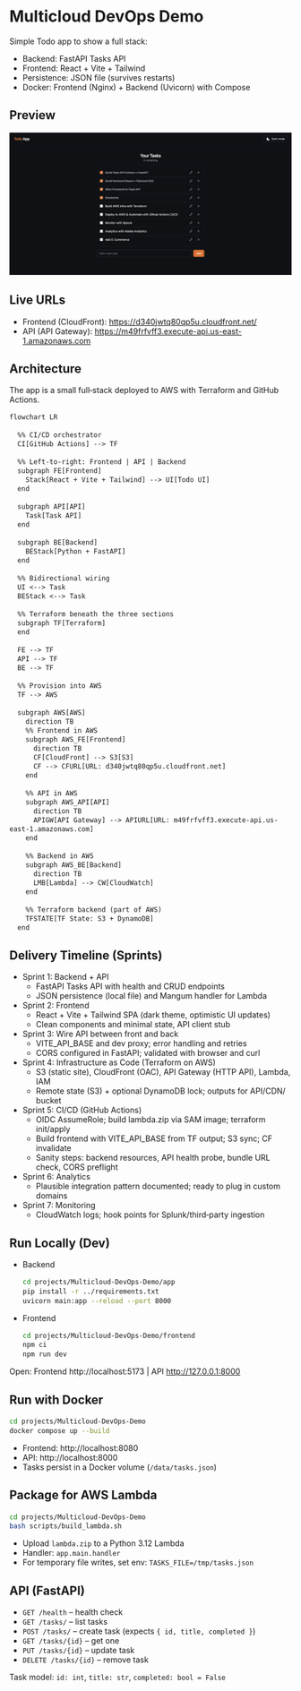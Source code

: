 # Multicloud DevOps Demo

Simple Todo app to show a full stack:

- Backend: FastAPI Tasks API
- Frontend: React + Vite + Tailwind
- Persistence: JSON file (survives restarts)
- Docker: Frontend (Nginx) + Backend (Uvicorn) with Compose

## Preview

<img src="docs/todo-app.png" alt="Todo App UI" />

## Live URLs

- Frontend (CloudFront): https://d340jwtq80qp5u.cloudfront.net/
- API (API Gateway): https://m49frfvff3.execute-api.us-east-1.amazonaws.com

## Architecture

The app is a small full‑stack deployed to AWS with Terraform and GitHub Actions.

```mermaid
flowchart LR

  %% CI/CD orchestrator
  CI[GitHub Actions] --> TF

  %% Left-to-right: Frontend | API | Backend
  subgraph FE[Frontend]
    Stack[React + Vite + Tailwind] --> UI[Todo UI]
  end

  subgraph API[API]
    Task[Task API]
  end

  subgraph BE[Backend]
    BEStack[Python + FastAPI]
  end

  %% Bidirectional wiring
  UI <--> Task
  BEStack <--> Task

  %% Terraform beneath the three sections
  subgraph TF[Terraform]
  end

  FE --> TF
  API --> TF
  BE --> TF

  %% Provision into AWS
  TF --> AWS

  subgraph AWS[AWS]
    direction TB
    %% Frontend in AWS
    subgraph AWS_FE[Frontend]
      direction TB
      CF[CloudFront] --> S3[S3]
      CF --> CFURL[URL: d340jwtq80qp5u.cloudfront.net]
    end

    %% API in AWS
    subgraph AWS_API[API]
      direction TB
      APIGW[API Gateway] --> APIURL[URL: m49frfvff3.execute-api.us-east-1.amazonaws.com]
    end

    %% Backend in AWS
    subgraph AWS_BE[Backend]
      direction TB
      LMB[Lambda] --> CW[CloudWatch]
    end

    %% Terraform backend (part of AWS)
    TFSTATE[TF State: S3 + DynamoDB]
  end
```

## Delivery Timeline (Sprints)

- Sprint 1: Backend + API
  - FastAPI Tasks API with health and CRUD endpoints
  - JSON persistence (local file) and Mangum handler for Lambda
- Sprint 2: Frontend
  - React + Vite + Tailwind SPA (dark theme, optimistic UI updates)
  - Clean components and minimal state, API client stub
- Sprint 3: Wire API between front and back
  - VITE_API_BASE and dev proxy; error handling and retries
  - CORS configured in FastAPI; validated with browser and curl
- Sprint 4: Infrastructure as Code (Terraform on AWS)
  - S3 (static site), CloudFront (OAC), API Gateway (HTTP API), Lambda, IAM
  - Remote state (S3) + optional DynamoDB lock; outputs for API/CDN/ bucket
- Sprint 5: CI/CD (GitHub Actions)
  - OIDC AssumeRole; build lambda.zip via SAM image; terraform init/apply
  - Build frontend with VITE_API_BASE from TF output; S3 sync; CF invalidate
  - Sanity steps: backend resources, API health probe, bundle URL check, CORS preflight
- Sprint 6: Analytics
  - Plausible integration pattern documented; ready to plug in custom domains
- Sprint 7: Monitoring
  - CloudWatch logs; hook points for Splunk/third‑party ingestion

## Run Locally (Dev)

- Backend
  ```bash
  cd projects/Multicloud-DevOps-Demo/app
  pip install -r ../requirements.txt
  uvicorn main:app --reload --port 8000
  ```

- Frontend
  ```bash
  cd projects/Multicloud-DevOps-Demo/frontend
  npm ci
  npm run dev
  ```

Open: Frontend http://localhost:5173  |  API http://127.0.0.1:8000

## Run with Docker

```bash
cd projects/Multicloud-DevOps-Demo
docker compose up --build
```

- Frontend: http://localhost:8080
- API: http://localhost:8000
- Tasks persist in a Docker volume (`/data/tasks.json`)

## Package for AWS Lambda

```bash
cd projects/Multicloud-DevOps-Demo
bash scripts/build_lambda.sh
```

- Upload `lambda.zip` to a Python 3.12 Lambda
- Handler: `app.main.handler`
- For temporary file writes, set env: `TASKS_FILE=/tmp/tasks.json`

## API (FastAPI)

- `GET /health` – health check
- `GET /tasks/` – list tasks
- `POST /tasks/` – create task (expects `{ id, title, completed }`)
- `GET /tasks/{id}` – get one
- `PUT /tasks/{id}` – update task
- `DELETE /tasks/{id}` – remove task

Task model: `id: int`, `title: str`, `completed: bool = False`

## 

